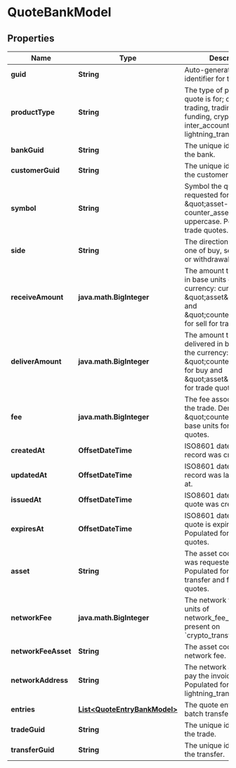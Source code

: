 

# QuoteBankModel


## Properties

| Name | Type | Description | Notes |
|------------ | ------------- | ------------- | -------------|
|**guid** | **String** | Auto-generated unique identifier for the quote. |  [optional] |
|**productType** | **String** | The type of product the quote is for; one of trading, trading_exit, funding, crypto_transfer, inter_account, or lightning_transfer. |  [optional] |
|**bankGuid** | **String** | The unique identifier for the bank. |  [optional] |
|**customerGuid** | **String** | The unique identifier for the customer. |  [optional] |
|**symbol** | **String** | Symbol the quote was requested for. Format is \&quot;asset-counter_asset\&quot; in uppercase. Populated for trade quotes. |  [optional] |
|**side** | **String** | The direction of the quote; one of buy, sell, deposit, or withdrawal. |  [optional] |
|**receiveAmount** | **java.math.BigInteger** | The amount to be received in base units of the currency: currency is \&quot;asset\&quot; for buy and \&quot;counter_asset\&quot; for sell for trade quotes. |  [optional] |
|**deliverAmount** | **java.math.BigInteger** | The amount to be delivered in base units of the currency: currency is \&quot;counter_asset\&quot; for buy and \&quot;asset\&quot; for sell for trade quotes. |  [optional] |
|**fee** | **java.math.BigInteger** | The fee associated with the trade. Denominated in \&quot;counter_asset\&quot; base units for trade quotes. |  [optional] |
|**createdAt** | **OffsetDateTime** | ISO8601 datetime the record was created at. |  [optional] |
|**updatedAt** | **OffsetDateTime** | ISO8601 datetime the record was last updated at. |  [optional] |
|**issuedAt** | **OffsetDateTime** | ISO8601 datetime the quote was created at. |  [optional] |
|**expiresAt** | **OffsetDateTime** | ISO8601 datetime the quote is expiring at. Populated for trading quotes. |  [optional] |
|**asset** | **String** | The asset code the quote was requested for. Populated for book transfer and funding quotes. |  [optional] |
|**networkFee** | **java.math.BigInteger** | The network fee in base units of network_fee_asset. Only present on &#x60;crypto_transfer&#x60; quotes. |  [optional] |
|**networkFeeAsset** | **String** | The asset code of the network fee. |  [optional] |
|**networkAddress** | **String** | The network address to pay the invoice to. Populated for lightning_transfer quotes. |  [optional] |
|**entries** | [**List&lt;QuoteEntryBankModel&gt;**](QuoteEntryBankModel.md) | The quote entries for a batch transfer quote |  [optional] |
|**tradeGuid** | **String** | The unique identifier for the trade. |  [optional] |
|**transferGuid** | **String** | The unique identifier for the transfer. |  [optional] |



